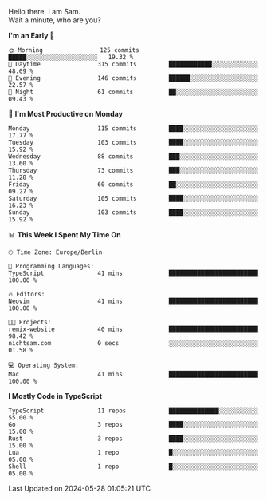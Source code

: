 Hello there, I am Sam.  
Wait a minute, who are you?
  
<!--START_SECTION:waka-->
**I'm an Early 🐤** 

```text
🌞 Morning                125 commits         █████░░░░░░░░░░░░░░░░░░░░   19.32 % 
🌆 Daytime                315 commits         ████████████░░░░░░░░░░░░░   48.69 % 
🌃 Evening                146 commits         ██████░░░░░░░░░░░░░░░░░░░   22.57 % 
🌙 Night                  61 commits          ██░░░░░░░░░░░░░░░░░░░░░░░   09.43 % 
```
📅 **I'm Most Productive on Monday** 

```text
Monday                   115 commits         ████░░░░░░░░░░░░░░░░░░░░░   17.77 % 
Tuesday                  103 commits         ████░░░░░░░░░░░░░░░░░░░░░   15.92 % 
Wednesday                88 commits          ███░░░░░░░░░░░░░░░░░░░░░░   13.60 % 
Thursday                 73 commits          ███░░░░░░░░░░░░░░░░░░░░░░   11.28 % 
Friday                   60 commits          ██░░░░░░░░░░░░░░░░░░░░░░░   09.27 % 
Saturday                 105 commits         ████░░░░░░░░░░░░░░░░░░░░░   16.23 % 
Sunday                   103 commits         ████░░░░░░░░░░░░░░░░░░░░░   15.92 % 
```


📊 **This Week I Spent My Time On** 

```text
🕑︎ Time Zone: Europe/Berlin

💬 Programming Languages: 
TypeScript               41 mins             █████████████████████████   100.00 % 

🔥 Editors: 
Neovim                   41 mins             █████████████████████████   100.00 % 

🐱‍💻 Projects: 
remix-website            40 mins             █████████████████████████   98.42 % 
nichtsam.com             0 secs              ░░░░░░░░░░░░░░░░░░░░░░░░░   01.58 % 

💻 Operating System: 
Mac                      41 mins             █████████████████████████   100.00 % 
```

**I Mostly Code in TypeScript** 

```text
TypeScript               11 repos            ██████████████░░░░░░░░░░░   55.00 % 
Go                       3 repos             ████░░░░░░░░░░░░░░░░░░░░░   15.00 % 
Rust                     3 repos             ████░░░░░░░░░░░░░░░░░░░░░   15.00 % 
Lua                      1 repo              █░░░░░░░░░░░░░░░░░░░░░░░░   05.00 % 
Shell                    1 repo              █░░░░░░░░░░░░░░░░░░░░░░░░   05.00 % 
```




 Last Updated on 2024-05-28 01:05:21 UTC
<!--END_SECTION:waka-->
